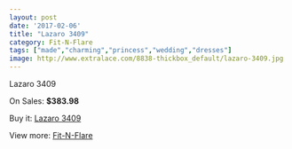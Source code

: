 ```yaml
---
layout: post
date: '2017-02-06'
title: "Lazaro 3409"
category: Fit-N-Flare
tags: ["made","charming","princess","wedding","dresses"]
image: http://www.extralace.com/8838-thickbox_default/lazaro-3409.jpg
---
```

Lazaro 3409

On Sales: **$383.98**
<a href="https://www.extralace.com/fit-n-flare/4201-lazaro-3409.html"><amp-img layout="responsive" width="600" height="600" src="//www.extralace.com/8838-thickbox_default/lazaro-3409.jpg" alt="Lazaro 3409 0" /></a>

Buy it: [Lazaro 3409](https://www.extralace.com/fit-n-flare/4201-lazaro-3409.html "Lazaro 3409")

View more: [Fit-N-Flare](https://www.extralace.com/4-fit-n-flare "Fit-N-Flare")